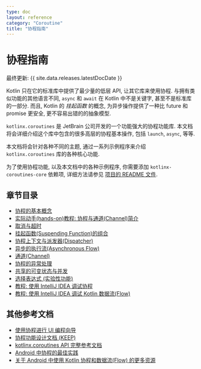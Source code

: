 ```yaml
---
type: doc
layout: reference
category: "Coroutine"
title: "协程指南"
---
```


# 协程指南

最终更新: {{ site.data.releases.latestDocDate }}

Kotlin 只在它的标准库中提供了最少量的低层 API, 让其它库来使用协程.
与拥有类似功能的其他语言不同, `async` 和 `await` 在 Kotlin 中不是关键字, 甚至不是标准库的一部分.
而且, Kotlin 的 _挂起函数_ 的概念, 为异步操作提供了一种比 future 和 promise 更安全, 更不容易出错的的抽象模型.

`kotlinx.coroutines` 是 JetBrain 公司开发的一个功能强大的协程功能库.
本文档将会详细介绍这个库中包含的很多高层的协程基本操作, 包括 `launch`, `async`, 等等.

本文档将会针对各种不同的主题, 通过一系列示例程序来介绍 `kotlinx.coroutines` 库的各种核心功能.

为了使用协程功能, 以及本文档中的各种示例程序, 你需要添加 `kotlinx-coroutines-core` 依赖项,
详细方法请参见 [项目的 README 文件](https://github.com/Kotlin/kotlinx.coroutines/blob/master/README.md#using-in-your-projects).

## 章节目录

* [协程的基本概念](coroutines-basics.html)
* [实际动手(hands-on)教程: 协程与通道(Channel)简介](https://play.kotlinlang.org/hands-on/Introduction%20to%20Coroutines%20and%20Channels)
* [取消与超时](cancellation-and-timeouts.html)
* [挂起函数(Suspending Function)的组合](composing-suspending-functions.html)
* [协程上下文与派发器(Dispatcher)](coroutine-context-and-dispatchers.html)
* [异步的执行流(Asynchronous Flow)](flow.html)
* [通道(Channel)](channels.html)
* [协程的异常处理](exception-handling.html)
* [共享的可变状态与并发](shared-mutable-state-and-concurrency.html)
* [选择表达式 (实验性功能)](select-expression.html)
* [教程: 使用 IntelliJ IDEA 调试协程](debug-coroutines-with-idea.html)
* [教程: 使用 IntelliJ IDEA 调试 Kotlin 数据流(Flow)](debug-flow-with-idea.html)

## 其他参考文档

* [使用协程进行 UI 编程向导](https://github.com/Kotlin/kotlinx.coroutines/blob/master/ui/coroutines-guide-ui.md)
* [协程功能设计文档 (KEEP)](https://github.com/Kotlin/KEEP/blob/master/proposals/coroutines.md)
* [kotlinx.coroutines API 完整参考文档](https://kotlinlang.org/api/kotlinx.coroutines/)
* [Android 中协程的最佳实践](https://developer.android.com/kotlin/coroutines/coroutines-best-practices)
* [关于 Android 中使用 Kotlin 协程和数据流(Flow) 的更多资源](https://developer.android.com/kotlin/coroutines/additional-resources)
